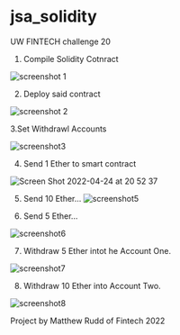 # jsa_solidity
UW FINTECH challenge 20


1. Compile Solidity Cotnract

![screenshot 1](https://user-images.githubusercontent.com/94579605/165017892-322efb76-18f5-4070-9391-e23efed9eb92.png)



2. Deploy said contract

![screenshot 2](https://user-images.githubusercontent.com/94579605/165017899-f0f876e4-4aa1-46f7-9728-e29c1cce63a7.png)



3.Set Withdrawl Accounts


![screenshot3](https://user-images.githubusercontent.com/94579605/165017906-56b4ba81-4a92-4d14-bc31-5c5b72960b75.png)


4. Send 1 Ether to smart contract

![Screen Shot 2022-04-24 at 20 52 37](https://user-images.githubusercontent.com/94579605/165018042-cc26c877-74a4-4590-bab5-29915deb3c91.png)


5. Send 10 Ether...
![screenshot5](https://user-images.githubusercontent.com/94579605/165017916-168e9a3e-ab82-4b87-a73f-b1682b05c0a5.png)


6. Send 5 Ether...

![screenshot6](https://user-images.githubusercontent.com/94579605/165017920-ea38f026-41a9-480a-8b21-dd91c0eedb97.png)


7. Withdraw 5 Ether intot he Account One. 

![screenshot7](https://user-images.githubusercontent.com/94579605/165017930-72ff6e93-4cc9-4bac-88f6-e39e18534b67.png)


8. Withdraw 10 Ether into Account Two. 

![screenshot8](https://user-images.githubusercontent.com/94579605/165017943-8c8ee443-8368-4e6f-977c-7eab7b5111c5.png)


Project by Matthew Rudd of Fintech 2022